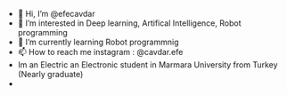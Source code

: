 - 👋 Hi, I’m @efecavdar
- 👀 I’m interested in Deep learning, Artifical Intelligence, Robot programming
- 🌱 I’m currently learning Robot programmnig
- 📫 How to reach me instagram : @cavdar.efe
- Im an Electric an Electronic student in Marmara University from Turkey (Nearly graduate)
- 

<!---
efecavdar/efecavdar is a ✨ special ✨ repository because its `README.md` (this file) appears on your GitHub profile.
You can click the Preview link to take a look at your changes.
--->
